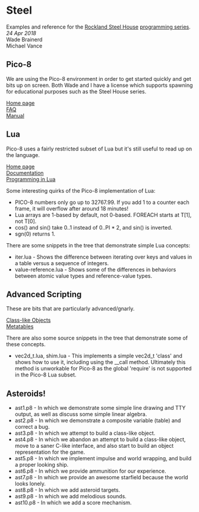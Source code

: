 Steel
======
Examples and reference for the [Rockland Steel House](http://www.rocklandsteelhouse.com) [programming series](https://github.com/michaelkvance/steel).  
_24 Apr 2018_  
Wade Brainerd  
Michael Vance  

## Pico-8

We are using the Pico-8 environment in order to get started quickly and get bits up on screen. Both Wade and I have a license which supports spawning for educational purposes such as the Steel House series.

[Home page ](https://www.lexaloffle.com/pico-8.php)  
[FAQ](https://www.lexaloffle.com/pico-8.php?page=faq)  
[Manual](https://www.lexaloffle.com/pico-8.php?page=manual)

## Lua

Pico-8 uses a fairly restricted subset of Lua but it's still useful to read up on the language.

[Home page](https://www.lua.org/)  
[Documentation](https://www.lua.org/docs.html)  
[Programming in Lua](https://www.lua.org/pil/contents.html)  

Some interesting quirks of the Pico-8 implementation of Lua:

  * PICO-8 numbers only go up to 32767.99. If you add 1 to a counter each frame, it will overflow after around 18 minutes!
  * Lua arrays are 1-based by default, not 0-based. FOREACH starts at T[1], not T[0].
  * cos() and sin() take 0..1 instead of 0..PI * 2, and sin() is inverted.
  * sgn(0) returns 1.

There are some snippets in the tree that demonstrate simple Lua concepts:

  * iter.lua - Shows the difference between iterating over keys and values in a table versus a sequence of integers.
  * value-reference.lua - Shows some of the differences in behaviors between atomic value types and reference-value types.

## Advanced Scripting

These are bits that are particularly advanced/gnarly.

[Class-like Objects](https://www.lexaloffle.com/bbs/?tid=2951)  
[Metatables](https://www.lexaloffle.com/bbs/?tid=3342)  

There are also some source snippets in the tree that demonstrate some of these concepts.

  * vec2d_t.lua, shim.lua - This implements a simple vec2d_t 'class' and shows how to use it, including using the \_\_call method. Ultimately this method is unworkable for Pico-8 as the global 'require' is not supported in the Pico-8 Lua subset.

## Asteroids!

  * ast1.p8 - In which we demonstrate some simple line drawing and TTY output, as well as discuss some simple linear algebra.
  * ast2.p8 - In which we demonstrate a composite variable (table) and correct a bug.
  * ast3.p8 - In which we attempt to build a class-like object.
  * ast4.p8 - In which we abandon an attempt to build a class-like object, move to a saner C-like interface, and also start to build an object representation for the game.
  * ast5.p8 - In which we implement impulse and world wrapping, and build a proper looking ship.
  * ast6.p8 - In which we provide ammunition for our experience.
  * ast7.p8 - In which we provide an awesome starfield because the world looks lonely.
  * ast8.p8 - In which we add asteroid targets.
  * ast9.p8 - In which we add melodious sounds.
  * ast10.p8 - In which we add a score mechanism.


